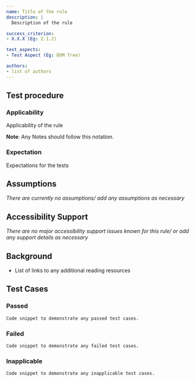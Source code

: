 ```yaml
---
name: Title of the rule
description: |
  Description of the rule

success_criterion:
- X.X.X (Eg: 2.1.2)

test_aspects:
- Test Aspect (Eg: DOM Tree)

authors:
- list of authors
---
```


## Test procedure

### Applicability

Applicability of the rule

**Note**: Any Notes should follow this notation.

### Expectation

Expectations for the tests

## Assumptions

_There are currently no assumptions/ add any assumptions as necessary_

## Accessibility Support

_There are no major accessibility support issues known for this rule/ or add any support details as necessary_

## Background

- List of links to any additional reading resources

## Test Cases

### Passed

```html
Code snippet to demonstrate any passed test cases.
```

### Failed

```html
Code snippet to demonstrate any failed test cases.
```

### Inapplicable

```html
Code snippet to demonstrate any inapplicable test cases.
```
